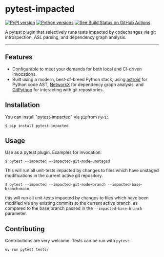 # pytest-impacted

[![PyPI version](https://img.shields.io/pypi/v/pytest-impacted.svg)](https://pypi.org/project/pytest-impacted)
[![Python versions](https://img.shields.io/pypi/pyversions/pytest-impacted.svg)](https://pypi.org/project/pytest-impacted)
[![See Build Status on GitHub Actions](https://github.com/promptromp/pytest-impacted/actions/workflows/main.yml/badge.svg)](https://github.com/promptromp/pytest-impacted/actions/workflows/main.yml)

A pytest plugin that selectively runs tests impacted by codechanges via git introspection, ASL parsing, and dependency graph analysis.

----


## Features

* Configurable to meet your demands for both local and CI-driven invocations.
* Built using a modern, best-of-breed Python stack, using [astroid](https://pylint.pycqa.org/projects/astroid/en/latest/) for
  Python code AST, [NetworkX](https://networkx.org/documentation/stable/index.html) for dependency graph analysis, and [GitPython](https://github.com/gitpython-developers/GitPython) for interacting with git repositories.


## Installation

You can install "pytest-impacted" via `pip`from `PyPI`:

    $ pip install pytest-impacted

## Usage

Use as a pytest plugin. Examples for invocation:

    $ pytest --impacted --impacted-git-mode=unstaged

This will run all unit-tests impacted by changes to files which have unstaged
modifications in the current active git repository.

    $ pytest --impacted --impacted-git-mode=branch --impacted-base-branch=main

this will run all unit-tests impacted by changes to files which have been
modified via any existing commits to the current active branch, as compared to
the base branch passed in the `--impacted-base-branch` parameter.

## Contributing

Contributions are very welcome. Tests can be run with `pytest`:

    uv run pytest tests/
